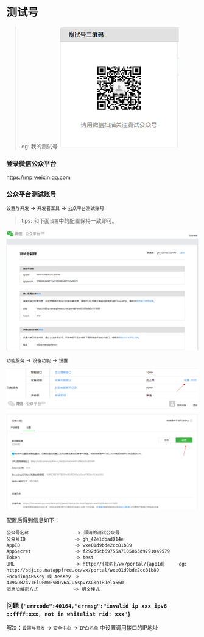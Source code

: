 # 测试号

> eg: 我的测试号
> ![img.png](images/wx-mp-test-qrcode.png)

### 登录微信公众平台

https://mp.weixin.qq.com

### 公众平台测试账号

`设置与开发` -> `开发者工具` -> `公众平台测试账号`

> tips: 和下面`设置`中的配置保持一致即可。

![img.png](images/wx-mp-test-01.png)

`功能服务` -> `设备功能` -> `设置`

![img.png](images/wx-mp-test-02.png)
![img.png](images/wx-mp-test-03.png)

配置后得到信息如下：

```
公众号名称                 -> 郑清的测试公众号
公众号ID                  -> gh_42e1dbad014e
AppID                    -> wxe01d9bde2cc81b89
AppSecret                -> f292d6cb69755a7105863d97910a9579
Token                    -> test
URL                      -> http://{域名}/wx/portal/{appId}     eg: http://sdjicp.natappfree.cc/wx/portal/wxe01d9bde2cc81b89
EncodingAESKey 或 AesKey -> 4J9GOBZ4VTElUFm0EvRDV6aJu5spvYXGkn1RJela56U
消息加解密方式             -> 明文模式
```

### 问题 `{"errcode":40164,"errmsg":"invalid ip xxx ipv6 ::ffff:xxx, not in whitelist rid: xxx"}`

解决：`设置与开发` -> `安全中心` -> `IP白名单` 中设置调用接口的IP地址

